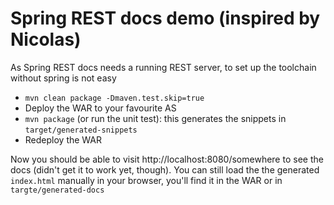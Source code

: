 # Spring REST docs demo (inspired by Nicolas)

As Spring REST docs needs a running REST server, to set up the toolchain without spring is not easy

- `mvn clean package -Dmaven.test.skip=true`
- Deploy the WAR to your favourite AS
- `mvn package` (or run the unit test): this generates the snippets in `target/generated-snippets`
- Redeploy the WAR

Now you should be able to visit http://localhost:8080/somewhere to see the docs (didn't get it to work yet, though).
You can still load the the generated `index.html` manually in your browser, you'll find it in the WAR or in `targte/generated-docs`
